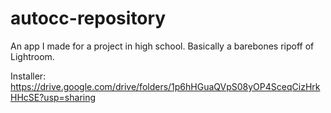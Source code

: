 # autocc-repository

An app I made for a project in high school. Basically a barebones ripoff of Lightroom. 

Installer: https://drive.google.com/drive/folders/1p6hHGuaQVpS08yOP4SceqCizHrkHHcSE?usp=sharing
